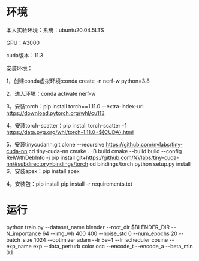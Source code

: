 # 环境
本人实验环境：系统：ubuntu20.04.5LTS

GPU：A3000

cuda版本：11.3 

安装环境：

1，创建conda虚拟环境:conda create -n nerf-w python=3.8

2，进入环境：conda activate nerf-w

3，安装torch：pip install torch==1.11.0 --extra-index-url 
https://download.pytorch.org/whl/cu113

4，安装torch-scatter：pip install torch-scatter -f https://data.pyg.org/whl/torch-1.11.0+${CUDA}.html

5，安装tinycudann:git clone --recursive https://github.com/nvlabs/tiny-cuda-nn
                 cd tiny-cuda-nn
                 cmake . -B build
                 cmake --build build --config RelWithDebInfo -j
                 pip install git+https://github.com/NVlabs/tiny-cuda-nn/#subdirectory=bindings/torch
                 cd bindings/torch
                 python setup.py install
6，安装apex：pip install apex

4，安装包：pip install pip install -r requirements.txt

# 运行

python train.py 
   --dataset_name blender 
   --root_dir $BLENDER_DIR 
   --N_importance 64 --img_wh 400 400 --noise_std 0 
   --num_epochs 20 --batch_size 1024 
   --optimizer adam --lr 5e-4 --lr_scheduler cosine 
   --exp_name exp 
   --data_perturb color occ 
   --encode_t 
   --encode_a
   --beta_min 0.1
